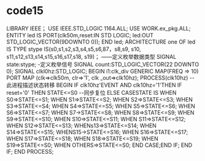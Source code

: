 # code15
LIBRARY IEEE；
USE IEEE.STD_LOGIC 1164.ALL;
USE WORK.ex_pkg.ALL; 
ENTITY led IS
PORT(clk50m,reset:IN STD LOGIC;
led:OUT   STD_LOGIC_VECTOR(9DOWNTO 0)); 
END led;
ARCHITECTURE one OF led IS
TYPE stype IS(s0,s1,s2,s3,s4,s5,s6,87，s8,s9,
s10, s11,s12,s13,s14,s15,s16,s17,s18, s19)； ——定义枚举数据类型
SIGNAL state:stype; -定义枚举信号
SIGNAL count:STD_LOGIC_VECTOR(22 DOWNTO 0);
SIGNAL clkl0hz:STD_LOGIC;
BEGIN
i1:clk_div 
GENERIC MAP(FREQ => 10) 
PORT MAP (clk=>clk50m, 
clr=>'1',
clk _out=>clk10hz);
PROCESS(clk10hz) --此进程描述状态转移
BEGIN
IF clk10hz'EVENT AND clk10hz='1'THEN
IF reset='0' THEN STATE<=S0 --同步复位
ELSE
CASESTATE IS 
WHEN S0=>STATE<=S1;
WHEN S1=>STATE<=S2;
WHEN S2=>STATE<=S3; 
WHEN S3=>STATE<=S4;
WHEN S4=>STATE<=S5; 
WHEN S5=>STATE<=S6; 
WHEN S6=>STATE<=S7; 
WHEN S7->STATE<=S8;
WHEN S8=>STATE<=S9; 
WHEN S9=>STATE<=S10;
WHEN S10=>STATE<=S11; 
WHEN S11=>STATE<=S12;
WHEN S12=>STATE<=S13; 
WHENs13=>STATE<=S14;
WHEN S14=>STATE<=S15;
WHENS15->STATE<=S16;
WHEN S16=>STATE<=S17;
WHEN S17=>STATE<=S18;
WHEN S18=>STATE<=S19; 
WHEN S19=>STATE<=S0;
WHEN OTHERS=>STATE<=S0;
END CASE;END IF; END IF;
END PROCESS;
